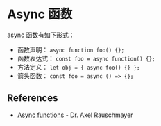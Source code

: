 # Async 函数

async 函数有如下形式：

- 函数声明：  `async function foo() {};`
- 函数表达式： `const foo = async function() {};`
- 方法定义：  `let obj = { async foo() {} };`
- 箭头函数：  `const foo = async () => {};`

## References

- [Async functions](http://exploringjs.com/es2016-es2017/ch_async-functions.html) - Dr. Axel Rauschmayer